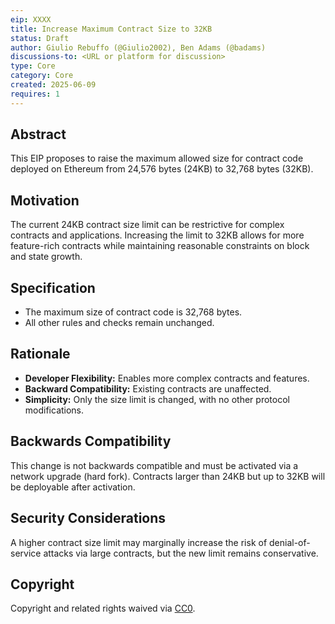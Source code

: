 ```yaml
---
eip: XXXX
title: Increase Maximum Contract Size to 32KB
status: Draft
author: Giulio Rebuffo (@Giulio2002), Ben Adams (@badams)
discussions-to: <URL or platform for discussion>
type: Core
category: Core
created: 2025-06-09
requires: 1
---
```


## Abstract

This EIP proposes to raise the maximum allowed size for contract code deployed on Ethereum from 24,576 bytes (24KB) to 32,768 bytes (32KB).

## Motivation

The current 24KB contract size limit can be restrictive for complex contracts and applications. Increasing the limit to 32KB allows for more feature-rich contracts while maintaining reasonable constraints on block and state growth.

## Specification

- The maximum size of contract code is 32,768 bytes.
- All other rules and checks remain unchanged.

## Rationale

- **Developer Flexibility:** Enables more complex contracts and features.
- **Backward Compatibility:** Existing contracts are unaffected.
- **Simplicity:** Only the size limit is changed, with no other protocol modifications.

## Backwards Compatibility

This change is not backwards compatible and must be activated via a network upgrade (hard fork). Contracts larger than 24KB but up to 32KB will be deployable after activation.

## Security Considerations

A higher contract size limit may marginally increase the risk of denial-of-service attacks via large contracts, but the new limit remains conservative.

## Copyright

Copyright and related rights waived via [CC0](https://creativecommons.org/publicdomain/zero/1.0/).
